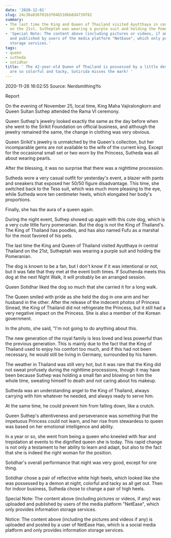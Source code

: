 ```yaml
---
date: '2020-12-01'
slug: 24c30a836f01b3f04b510bb8d4739f82
summary:
- The last time the King and Queen of Thailand visited Ayutthaya in central Thailand
  on the 21st, Sutheptah was wearing a purple suit and holding the Pomeranian.
- 'Special Note: The content above (including pictures or videos, if any) was uploaded
  and published by users of the media platform "NetEase", which only provides information
  storage services.'
tags:
- queen
- sutheda
- sotidhar
title: ' The 42-year-old Queen of Thailand is possessed by a little devil? High heels
  are so colorful and tacky, Sotirida misses the mark! '
---
```


 2020-11-26 16:02:55 Source: NerdsmithingYo

Report

On the evening of November 25, local time, King Maha Vajiralongkorn and Queen Sultan Suthep attended the Rama VI ceremony.

Queen Suthep's jewelry looked exactly the same as the day before when she went to the Sirikit Foundation on official business, and although the jewelry remained the same, the change in clothing was very obvious.

Queen Sirikit's jewelry is unmatched by the Queen's collection, but her incomparable gems are not available to the wife of the current king. Except for the occasional small set or two worn by the Princess, Sutheda was all about wearing pearls.

  

After the blessing, it was no surprise that there was a nighttime procession.

Sutheda wore a very casual outfit for yesterday's event, a blazer with pants and sneakers that exposed her 50/50 figure disadvantage. This time, she switched back to the Tess suit, which was much more pleasing to the eye, while Sutheda wore ten centimeter heels, which elongated her body's proportions.

Finally, she has the aura of a queen again.

  

  

During the night event, Suthep showed up again with this cute dog, which is a very cute little furry pomeranian. But the dog is not the King of Thailand's. The King of Thailand has poodles, and has also named Fufu as a marshal for the most favored of his pets.

The last time the King and Queen of Thailand visited Ayutthaya in central Thailand on the 21st, Sutheptah was wearing a purple suit and holding the Pomeranian.

  

The dog is known to be a fan, but I don't know if it was intentional or not, but it was fate that they met at the event both times. If Southenda meets this dog at the next Night Walk, it will probably be an arranged session.

Queen Sotidhar liked the dog so much that she carried it for a long walk.

The Queen smiled with pride as she held the dog in one arm and her husband in the other. After the release of the indecent photos of Princess Sinead, the King of Thailand did not refrigerate the Princess, but it still had a very negative impact on the Princess. She is also a member of the Korean government.

  

In the photo, she said, "I'm not going to do anything about this.

The new generation of the royal family is less loved and less powerful than the previous generation. This is mainly due to the fact that the King of Thailand used to enjoy his comfort too much, and if this had not been necessary, he would still be living in Germany, surrounded by his harem.

  

The weather in Thailand was still very hot, but it was rare that the King did not sweat profusely during the nighttime processions, though it may have been because Suthep was holding a small fan and blowing on him the whole time, sweating himself to death and not caring about his makeup.

Sutheda was an understanding angel to the King of Thailand, always carrying with him whatever he needed, and always ready to serve him.

At the same time, he could prevent him from falling down, like a crutch.

  

Queen Suthep's attentiveness and perseverance was something that the impetuous Princess could not learn, and her rise from stewardess to queen was based on her emotional intelligence and ability.

In a year or so, she went from being a queen who kneeled with fear and trepidation at events to the dignified queen she is today. This rapid change is not only a testament to her ability to learn and adapt, but also to the fact that she is indeed the right woman for the position.

  

Sotidhar's overall performance that night was very good, except for one thing.

Sotidhar chose a pair of reflective white high heels, which looked like she was possessed by a demon at night, colorful and tacky as all get out. Then for indoor business, Sutheda chose to change a pair of high heels.

Special Note: The content above (including pictures or videos, if any) was uploaded and published by users of the media platform "NetEase", which only provides information storage services.

Notice: The content above (including the pictures and videos if any) is
uploaded and posted by a user of NetEase Hao, which is a social media platform
and only provides information storage services.

 
        